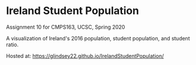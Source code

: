 # Ireland Student Population
Assignment 10 for CMPS163, UCSC, Spring 2020

A visualization of Ireland's 2016 population, student population, and student ratio.

Hosted at: https://glindsey22.github.io/IrelandStudentPopulation/
